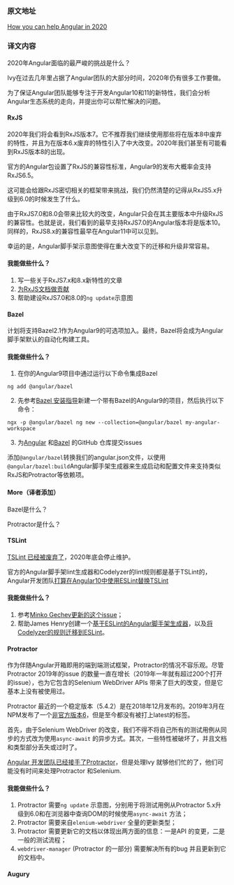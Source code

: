 ### 原文地址
[How you can help Angular in 2020](https://indepth.dev/how-you-can-help-angular-in-2020/)

### 译文内容
2020年Angular面临的最严峻的挑战是什么？

Ivy在过去几年里占据了Angular团队的大部分时间，2020年仍有很多工作要做。

为了保证Angular团队能够专注于开发Angular10和11的新特性，我们会分析Angular生态系统的走向，并提出你可以帮忙解决的问题。

#### RxJS
2020年我们将会看到RxJS版本7。它不推荐我们继续使用那些将在版本8中废弃的特性，并且为在版本6.x废弃的特性引入了中大改变。2020年我们甚至有可能看到RxJS版本8的出现。

官方的Angular包设置了RxJS的兼容性标准，Angular9的发布大概率会支持RxJS6.5。

这可能会给跟RxJS密切相关的框架带来挑战，我们仍然清楚的记得从RxJS5.x升级到6.0的时候发生了什么。

由于RxJS7.0和8.0会带来比较大的改变，Angular只会在其主要版本中升级RxJS的兼容性。也就是说，我们看到的最早支持RxJS7.0的Angular版本将是版本10。同样的，RxJS8.x的兼容性最早在Angular11中可以见到。

幸运的是，Angular脚手架示意图使得在重大改变下的迁移和升级非常容易。

#### 我能做些什么？
1. 写一些关于RxJS7.x和8.x新特性的文章
2. [为RxJS文档做贡献](https://dzhavat.github.io/2020/01/03/getting-started-with-contributing-to-rxjs-docs.html)
3. 帮助建设RxJS7.0和8.0的`ng update`示意图

#### Bazel
计划将支持Bazel2.1作为Angular9的可选项加入。最终，Bazel将会成为Angular脚手架默认的自动化构建工具。

#### 我能做些什么？
1. 在你的Angular9项目中通过运行以下命令集成Bazel
```
ng add @angular/bazel
```
2. 先参考[Bazel 安装指导](https://docs.bazel.build/versions/2.0.0/install.html)新建一个带有Bazel的Angular9的项目，然后执行以下命令：
```
ngx -p @angular/bazel ng new --collection=@angular/bazel my-angular-workspace
```
3. 为[Angular](https://github.com/angular/angular/issues) 和[Bazel](https://github.com/bazelbuild/bazel/issues) 的GitHub 仓库提交issues

添加`@angular/bazel`转换我们的angular.json文件，以使用`@angular/bazel:build`Angular脚手架生成器来生成启动和配置文件来支持类似RxJS和Protractor等依赖项。

#### More（译者添加）
Bazel是什么？

Protractor是什么？

#### TSLint
[TSLint 已经被废弃了](https://github.com/palantir/tslint/issues/4534#issue-413722441)，2020年底会停止维护。

官方的Angular脚手架lint生成器和Codelyzer的lint规则都是基于TSLint的，Angular开发团队[打算在Angular10中使用ESLint替换TSLint](https://github.com/angular/angular-cli/issues/13732#issuecomment-573149865)

#### 我能做些什么？
1. 参考[Minko Gechev更新的这个issue](https://github.com/angular/angular-cli/issues/13732#issuecomment-575796158)；
2. 帮助James Henry创建一个[基于ESLint的Angular脚手架生成器](https://github.com/angular-eslint/angular-eslint/tree/master/packages/builder)，以及[将Codelyzer的规则迁移到ESLint](https://github.com/angular-eslint/angular-eslint#rules-list)。

#### Protractor
作为伴随Angular开箱即用的端到端测试框架，Protractor的情况不容乐观。尽管Protractor 2019年的issue 的数量一直在增长（2019年一年就有超过200个打开的issue），也为它包含的Selenium WebDriver APIs 带来了巨大的改变，但是它基本上没有被使用过。

Protractor 最近的一个稳定版本（5.4.2）是在2018年12月发布的。2019年3月在NPM发布了一个[非官方版本6](https://github.com/angular/protractor/issues/5290#issuecomment-521320499)，但是至今都没有被打上latest的标签。

首先，由于Selenium WebDriver 的改变，我们不得不将自己所有的测试用例从同步的方式改为使用`async-await` 的异步方式。其次，一些特性被破坏了，并且文档和类型部分丢失或过时了。

[Angular 开发团队已经接手了Protractor](https://github.com/angular/protractor/issues/5209#issuecomment-523182031)，但是处理Ivy 就够他们忙的了，他们可能没有时间来处理Protractor 和Selenium.

#### 我能做些什么？
1. Protractor 需要`ng update` 示意图，分别用于将测试用例从Protractor 5.x升级到6.0和在浏览器中查询DOM的时候使用`async-await` 方法；
2. Protractor 需要来自`elenium-webdriver` 全量的更新类型；
3. Protractor 需要更新它的文档以体现出两方面的信息：一是API 的变更，二是一般的测试流程；
4. `webdriver-manager` (Protractor 的一部分) 需要解决所有的bug 并且更新到它的文档中。

#### Augury